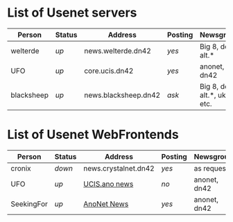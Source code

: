 # List of Usenet servers
| **Person** | **Status** | **Address**      | **Posting** | **Newsgroups**   | **Binaries** |
|----|----|----|----|----|----|
| welterde     | _up_       | news.welterde.dn42 | _yes_       | Big 8, de.\*, alt.\* | _no_         |
| UFO          | _up_       | core.ucis.dn42     | _yes_       | anonet, dn42 | _no_         |
| blacksheep   | _up_       | news.blacksheep.dn42 | _ask_     | Big 8, de.\*, alt.\*, uk.\*, etc. | _no_   |

# List of Usenet WebFrontends
| **Person** | **Status** | **Address**        | **Posting** | **Newsgroups**   | **Binaries** |
|----|----|----|----|----|----|
| cronix       | _down_       | news.crystalnet.dn42 | _yes_       | as requested       | _no_         |
| UFO          | _up_       | [UCIS.ano news](http://cgiproxy.ucis.dn42/nph-proxy.cgi/00/http/www.ucis.ano/news/) | _no_       | anonet, dn42       | _limited_         |
| SeekingFor   | _up_       | [AnoNet News](http://cgiproxy.ucis.dn42/nph-proxy.cgi/00/http/news.sfor.ano/) | _yes_       | anonet, dn42       | _no_         |